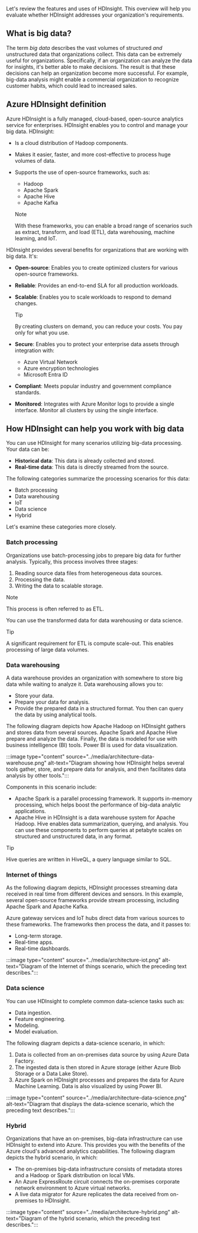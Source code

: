 Let's review the features and uses of HDInsight. This overview will help you evaluate whether HDInsight addresses your organization's requirements.

## What is big data?

The term *big data* describes the vast volumes of structured *and* unstructured data that organizations collect. This data can be extremely useful for organizations. Specifically, if an organization can analyze the data for insights, it's better able to make decisions. The result is that these decisions can help an organization become more successful. For example, big-data analysis might enable a commercial organization to recognize customer habits, which could lead to increased sales.

## Azure HDInsight definition

Azure HDInsight is a fully managed, cloud-based, open-source analytics service for enterprises. HDInsight enables you to control and manage your big data. HDInsight:

- Is a cloud distribution of Hadoop components.
- Makes it easier, faster, and more cost-effective to process huge volumes of data.
- Supports the use of open-source frameworks, such as:

  - Hadoop
  - Apache Spark
  - Apache Hive
  - Apache Kafka
  
   > [!NOTE]
   > With these frameworks, you can enable a broad range of scenarios such as extract, transform, and load (ETL), data warehousing, machine learning, and IoT.

HDInsight provides several benefits for organizations that are working with big data. It's:

- **Open-source**: Enables you to create optimized clusters for various open-source frameworks.
- **Reliable**: Provides an end-to-end SLA for all production workloads.
- **Scalable**: Enables you to scale workloads to respond to demand changes.

   > [!TIP]
   > By creating clusters on demand, you can reduce your costs. You pay only for what you use.

- **Secure**: Enables you to protect your enterprise data assets through integration with:

  - Azure Virtual Network
  - Azure encryption technologies
  - Microsoft Entra ID

- **Compliant**: Meets popular industry and government compliance standards.
- **Monitored**: Integrates with Azure Monitor logs to provide a single interface. Monitor all clusters by using the single interface.

## How HDInsight can help you work with big data

You can use HDInsight for many scenarios utilizing big-data processing. Your data can be:

- **Historical data**: This data is already collected and stored.
- **Real-time data**: This data is directly streamed from the source.

The following categories summarize the processing scenarios for this data:

- Batch processing
- Data warehousing
- IoT
- Data science
- Hybrid

Let's examine these categories more closely.

### Batch processing

Organizations use batch-processing jobs to prepare big data for further analysis. Typically, this process involves three stages:

1. Reading source data files from heterogeneous data sources.
2. Processing the data.
3. Writing the data to scalable storage.

> [!NOTE]
> This process is often referred to as ETL.

You can use the transformed data for data warehousing or data science.

> [!TIP]
> A significant requirement for ETL is compute scale-out. This enables processing of large data volumes.

### Data warehousing

A data warehouse provides an organization with somewhere to store big data while waiting to analyze it. Data warehousing allows you to:

- Store your data.
- Prepare your data for analysis.
- Provide the prepared data in a structured format. You then can query the data by using analytical tools.

The following diagram depicts how Apache Hadoop on HDInsight gathers and stores data from several sources. Apache Spark and Apache Hive prepare and analyze the data. Finally, the data is modeled for use with business intelligence (BI) tools. Power BI is used for data visualization.

:::image type="content" source="../media/architecture-data-warehouse.png" alt-text="Diagram showing how HDInsight helps several tools gather, store, and prepare data for analysis, and then facilitates data analysis by other tools.":::

Components in this scenario include:

- Apache Spark is a parallel processing framework. It supports in-memory processing, which helps boost the performance of big-data analytic applications.
- Apache Hive in HDInsight is a data warehouse system for Apache Hadoop. Hive enables data summarization, querying, and analysis. You can use these components to perform queries at petabyte scales on structured and unstructured data, in any format.

> [!TIP]
> Hive queries are written in HiveQL, a query language similar to SQL.

### Internet of things

As the following diagram depicts, HDInsight processes streaming data received in real time from different devices and sensors. In this example, several open-source frameworks provide stream processing, including Apache Spark and Apache Kafka.

Azure gateway services and IoT hubs direct data from various sources to these frameworks. The frameworks then process the data, and it passes to:

- Long-term storage.
- Real-time apps.
- Real-time dashboards.

:::image type="content" source="../media/architecture-iot.png" alt-text="Diagram of the Internet of things scenario, which the preceding text describes.":::

### Data science

You can use HDInsight to complete common data-science tasks such as:

- Data ingestion.
- Feature engineering.
- Modeling.
- Model evaluation.

The following diagram depicts a data-science scenario, in which:

1. Data is collected from an on-premises data source by using Azure Data Factory.
2. The ingested data is then stored in Azure storage (either Azure Blob Storage or a Data Lake Store).
3. Azure Spark on HDInsight processes and prepares the data for Azure Machine Learning. Data is also visualized by using Power BI.

:::image type="content" source="../media/architecture-data-science.png" alt-text="Diagram that displays the data-science scenario, which the preceding text describes.":::

### Hybrid

Organizations that have an on-premises, big-data infrastructure can use HDInsight to extend into Azure. This provides you with the benefits of the Azure cloud's advanced analytics capabilities. The following diagram depicts the hybrid scenario, in which:

- The on-premises big-data infrastructure consists of metadata stores and a Hadoop or Spark distribution on local VMs.
- An Azure ExpressRoute circuit connects the on-premises corporate network environment to Azure virtual networks.
- A live data migrator for Azure replicates the data received from on-premises to HDInsight.

:::image type="content" source="../media/architecture-hybrid.png" alt-text="Diagram of the hybrid scenario, which the preceding text describes.":::
